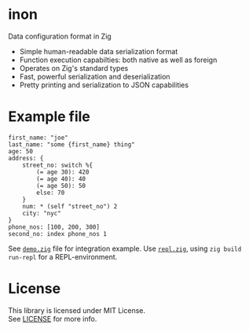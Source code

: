 # inon
Data configuration format in Zig

- Simple human-readable data serialization format
- Function execution capabilties: both native as well as foreign
- Operates on Zig's standard types
- Fast, powerful serialization and deserialization
- Pretty printing and serialization to JSON capabilities

# Example file
```
first_name: "joe"
last_name: "some {first_name} thing"
age: 50
address: {
    street_no: switch %{
        (= age 30): 420
        (= age 40): 40
        (= age 50): 50
        else: 70
    }
    num: * (self "street_no") 2
    city: "nyc"
}
phone_nos: [100, 200, 300]
second_no: index phone_nos 1
```

See [``demo.zig``](demo.zig) file for integration example.
Use [``repl.zig``](repl.zig), using ``zig build run-repl`` for a REPL-environment.

# License
This library is licensed under MIT License.  
See [LICENSE](LICENSE) for more info.
